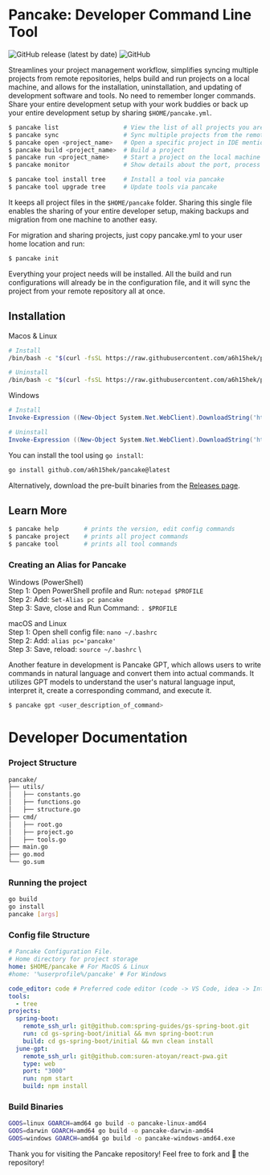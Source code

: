 # Pancake: Developer Command Line Tool

![GitHub release (latest by date)](https://img.shields.io/github/v/release/a6h15hek/pancake)
![GitHub](https://img.shields.io/github/license/a6h15hek/pancake)

Streamlines your project management workflow, simplifies syncing multiple projects from remote repositories, helps build and run projects on a local machine, and allows for the installation, uninstallation, and updating of development software and tools. No need to remember longer commands. Share your entire development setup with your work buddies or back up your entire development setup by sharing `$HOME/pancake.yml`.

```sh
$ pancake list                  # View the list of all projects you are working on
$ pancake sync                  # Sync multiple projects from the remote repository 
$ pancake open <project_name>   # Open a specific project in IDE mentioned in config file
$ pancake build <project_name>  # Build a project
$ pancake run <project_name>    # Start a project on the local machine
$ pancake monitor               # Show details about the port, process PID, and uptime

$ pancake tool install tree     # Install a tool via pancake 
$ pancake tool upgrade tree     # Update tools via pancake
```
It keeps all project files in the `$HOME/pancake` folder. Sharing this single file enables the sharing of your entire developer setup, making backups and migration from one machine to another easy.

For migration and sharing projects, just copy pancake.yml to your user home location and run:
```bash
$ pancake init
```
Everything your project needs will be installed. All the build and run configurations will already be in the configuration file, and it will sync the project from your remote repository all at once.

## Installation

Macos & Linux
```bash
# Install
/bin/bash -c "$(curl -fsSL https://raw.githubusercontent.com/a6h15hek/pancake/main/macos_linux.sh)" install

# Uninstall
/bin/bash -c "$(curl -fsSL https://raw.githubusercontent.com/a6h15hek/pancake/main/macos_linux.sh)" uninstall
```

Windows
```powershell
# Install
Invoke-Expression ((New-Object System.Net.WebClient).DownloadString('https://raw.githubusercontent.com/a6h15hek/pancake/main/windows.ps1')) install

# Uninstall
Invoke-Expression ((New-Object System.Net.WebClient).DownloadString('https://raw.githubusercontent.com/a6h15hek/pancake/main/windows.ps1')) uninstall
```

You can install the tool using `go install`:

```bash
go install github.com/a6h15hek/pancake@latest
```
Alternatively, download the pre-built binaries from the [Releases page](https://github.com/a6h15hek/pancake/releases).

## Learn More
```sh
$ pancake help       # prints the version, edit config commands                    
$ pancake project    # prints all project commands
$ pancake tool       # prints all tool commands
```

### Creating an Alias for Pancake
Windows (PowerShell) \
Step 1: Open PowerShell profile and Run: `notepad $PROFILE` \
Step 2: Add: `Set-Alias pc pancake` \
Step 3: Save, close and Run Command: `. $PROFILE` 

macOS and Linux \
Step 1: Open shell config file: `nano ~/.bashrc` \
Step 2: Add: `alias pc='pancake'` \
Step 3: Save, reload: `source ~/.bashrc` \


Another feature in development is Pancake GPT, which allows users to write commands in natural language and convert them into actual commands. It utilizes GPT models to understand the user's natural language input, interpret it, create a corresponding command, and execute it.

```bash
$ pancake gpt <user_description_of_command>
```

# Developer Documentation

### Project Structure

```bash
pancake/
├── utils/
│   ├── constants.go
│   ├── functions.go
│   ├── structure.go
├── cmd/
│   ├── root.go
│   ├── project.go
│   ├── tools.go
├── main.go
├── go.mod
└── go.sum

```

### Running the project

```bash
go build
go install
pancake [args]
```

### Config file Structure
```yml
# Pancake Configuration File.
# Home directory for project storage
home: $HOME/pancake # For MacOS & Linux
#home: '%userprofile%/pancake' # For Windows

code_editor: code # Preferred code editor (code -> VS Code, idea -> IntelliJ IDE)
tools:
  - tree
projects:
  spring-boot:
    remote_ssh_url: git@github.com:spring-guides/gs-spring-boot.git
    run: cd gs-spring-boot/initial && mvn spring-boot:run
    build: cd gs-spring-boot/initial && mvn clean install
  june-gpt:
    remote_ssh_url: git@github.com:suren-atoyan/react-pwa.git
    type: web
    port: "3000"
    run: npm start
    build: npm install
```

### Build Binaries
```bash
GOOS=linux GOARCH=amd64 go build -o pancake-linux-amd64
GOOS=darwin GOARCH=amd64 go build -o pancake-darwin-amd64
GOOS=windows GOARCH=amd64 go build -o pancake-windows-amd64.exe
```

Thank you for visiting the Pancake repository! Feel free to fork and 🌟 the repository!


